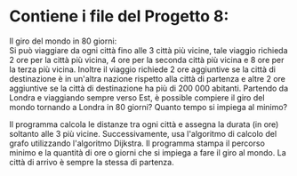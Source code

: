 # Contiene i file del Progetto 8: 

Il giro del mondo in 80 giorni:  
Si può viaggiare da ogni città fino alle 3 città più vicine, tale viaggio richieda 2 ore per la città più vicina, 4 ore per la seconda città più vicina e 8 ore per la terza più vicina. Inoltre il viaggio richiede 2 ore aggiuntive se la città di destinazione è in un'altra nazione rispetto alla città di partenza e altre 2 ore aggiuntive se la città di destinazione ha più di 200 000 abitanti.
Partendo da Londra e viaggiando sempre verso Est, è possible compiere il giro del mondo tornando a Londra in 80 giorni? Quanto tempo si impiega al minimo?

Il programma calcola le distanze tra ogni città e assegna la durata (in ore) soltanto alle 3 più vicine. Successivamente, usa l'algoritmo di calcolo del grafo utilizzando l'algoritmo Dijkstra. Il programma stampa il percorso minimo e la quantità di ore o giorni che si impiega a fare il giro al mondo. La città di arrivo è sempre la stessa di partenza.
